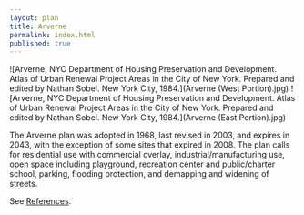 ```yaml
---
layout: plan
title: Arverne
permalink: index.html
published: true
---
```


![Arverne, NYC Department of Housing Preservation and Development. Atlas of Urban Renewal Project Areas in the City of New York. Prepared and edited by Nathan Sobel. New York City, 1984.](Arverne \(West Portion\).jpg)
![Arverne, NYC Department of Housing Preservation and Development. Atlas of Urban Renewal Project Areas in the City of New York. Prepared and edited by Nathan Sobel. New York City, 1984.](Arverne \(East Portion\).jpg)

The Arverne plan was adopted in 1968, last revised in 2003, and expires in 2043, with the exception of some sites that expired in 2008. The plan calls for residential use with commercial overlay, industrial/manufacturing use, open space including playground, recreation center and public/charter school, parking, flooding protection, and demapping and widening of streets.

See [References](http://www.urbanreviewer.org/#page=references.html).